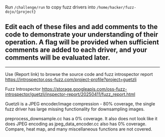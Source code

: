 Run `/challenge/run` to copy fuzz drivers into `/home/hacker/fuzz-dojo/{project}`

Edit each of these files and add comments to the code to demonstrate your understanding of their operation. A flag will be provided when sufficient comments are added to each driver, and your comments will be evaluated later.
-

---

Use (Report link) to browse the source code and fuzz introspector report https://introspector.oss-fuzz.com/project-profile?project=guetzli

Fuzz Introspector
https://storage.googleapis.com/oss-fuzz-introspector/guetzli/inspector-report/20250411/fuzz_report.html

Guetzli is a JPEG encoder/image compression - 80% coverage, the single fuzz driver has large missing functionality for downsampling images.

preprocess_downsample.cc has a 0% coverage.  It also does not look like it does JPEG encoding as jpeg_data_encoder.cc also has 0% coverage.  Compare, heat map, and many miscellaneous functions are not covered.
